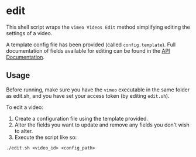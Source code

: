 # edit
This shell script wraps the `vimeo Videos Edit` method simplifying editing the settings of a video.

A template config file has been provided (called `config.template`). Full documentation of fields available for editing can be found in the [API Documentation](https://developer.vimeo.com/api/reference/videos#edit_video).

## Usage
Before running, make sure you have the `vimeo` executable in the same folder as edit.sh, and you have set your access token (by editing `edit.sh`).

To edit a video:
1. Create a configuration file using the template provided. 
2. Alter the fields you want to update and remove any fields you don't wish to alter.
3. Execute the script like so:

```
./edit.sh <video_id> <config_path>
```
